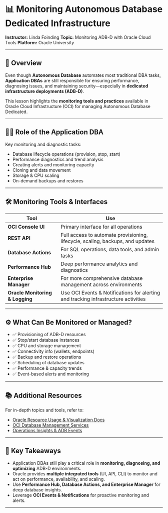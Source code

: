# 📊 Monitoring Autonomous Database Dedicated Infrastructure

**Instructor:** Linda Foinding
**Topic:** Monitoring ADB-D with Oracle Cloud Tools
**Platform:** Oracle University

---

## 🎯 Overview

Even though **Autonomous Database** automates most traditional DBA tasks, **Application DBAs** are still responsible for ensuring performance, diagnosing issues, and maintaining security—especially in **dedicated infrastructure deployments (ADB-D)**.

This lesson highlights the **monitoring tools and practices** available in Oracle Cloud Infrastructure (OCI) for managing Autonomous Database Dedicated.

---

## 👩‍💻 Role of the Application DBA

Key monitoring and diagnostic tasks:

* Database lifecycle operations (provision, stop, start)
* Performance diagnostics and trend analysis
* Creating alerts and monitoring capacity
* Cloning and data movement
* Storage & CPU scaling
* On-demand backups and restores

---

## 🛠️ Monitoring Tools & Interfaces

| Tool                            | Use                                                                                |
| ------------------------------- | ---------------------------------------------------------------------------------- |
| **OCI Console UI**              | Primary interface for all operations                                               |
| **REST API**                    | Full access to automate provisioning, lifecycle, scaling, backups, and updates     |
| **Database Actions**            | For SQL operations, data tools, and admin tasks                                    |
| **Performance Hub**             | Deep performance analytics and diagnostics                                         |
| **Enterprise Manager**          | For more comprehensive database management across environments                     |
| **Oracle Monitoring & Logging** | Use OCI Events & Notifications for alerting and tracking infrastructure activities |

---

## ⚙️ What Can Be Monitored or Managed?

* ✅ Provisioning of ADB-D resources
* ✅ Stop/start database instances
* ✅ CPU and storage management
* ✅ Connectivity info (wallets, endpoints)
* ✅ Backup and restore operations
* ✅ Scheduling of database updates
* ✅ Performance & capacity trends
* ✅ Event-based alerts and monitoring

---

## 📚 Additional Resources

For in-depth topics and tools, refer to:

* [Oracle Resource Usage & Visualization Docs](https://docs.oracle.com)
* [OCI Database Management Services](https://docs.oracle.com)
* [Operations Insights & ADB Events](https://docs.oracle.com)

---

## 🧠 Key Takeaways

* Application DBAs still play a critical role in **monitoring, diagnosing, and optimizing** ADB-D environments.
* Oracle provides **multiple integrated tools** (UI, API, CLI) to monitor and act on performance, availability, and scaling.
* Use **Performance Hub, Database Actions, and Enterprise Manager** for deep database insights.
* Leverage **OCI Events & Notifications** for proactive monitoring and alerts.

---
